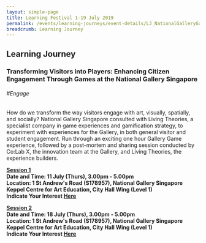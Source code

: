 ```yaml
---
layout: simple-page
title: Learning Festival 1-19 July 2019
permalink: /events/learning-journeys/event-details/LJ_NationalGalleryGamification
breadcrumb: Learning Journey
---
```


## Learning Journey
### Transforming Visitors into Players: Enhancing Citizen Engagement Through Games at the National Gallery Singapore

###### _#Engage_ 

How do we transform the way visitors engage with art, visually, spatially, and socially? National Gallery Singapore consulted with Living Theories, a specialist company in game experiences and gamification strategy, to experiment with experiences for the Gallery, in both general visitor and student engagement. Run through an exciting one hour Gallery Game experience, followed by a post-mortem and sharing session conducted by Co:Lab X, the innovation team at the Gallery, and Living Theories, the experience builders.

<b><u>Session 1</u><br>
**Date and Time: 11 July (Thurs), 3.00pm - 5.00pm** <br>
**Location: 1 St Andrew's Road (S178957), National Gallery Singapore** <br>
**Keppel Centre for Art Education, City Hall Wing (Level 1)** <br>
**Indicate Your Interest [Here](https://www.eventbrite.sg/e/transforming-visitors-into-players-enhancing-citizen-engagement-through-games-at-the-national-tickets-63104054927)** 

<b><u>Session 2</u><br>
**Date and Time: 18 July (Thurs), 3.00pm - 5.00pm** <br>
**Location: 1 St Andrew's Road (S178957), National Gallery Singapore** <br>
**Keppel Centre for Art Education, City Hall Wing (Level 1)** <br>
**Indicate Your Interest [Here](https://www.eventbrite.sg/e/transforming-visitors-into-players-enhancing-citizen-engagement-through-games-at-the-national-tickets-63372530946)** 
